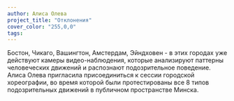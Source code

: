 ```yaml
---
author: Алиса Олева
project_title: "Отклонения"
cover_color: "255,0,0"
tags:
---
```


Бостон, Чикаго, Вашингтон, Амстердам, Эйндховен - в этих городах уже действуют камеры видео-наблюдения, которые анализируют паттерны человеческих движений и распознают подозрительное поведение. Алиса Олева пригласила присоединиться к сессии городской хореографии, во время которой были протестированы все 8 типов подозрительных движений в публичном пространстве Минска.